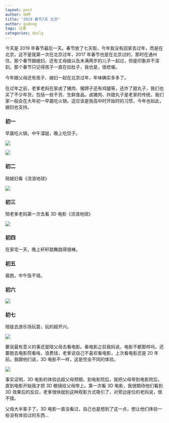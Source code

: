 ```yaml
---
layout: post
author: 咕咚
title: "2019 春节7天 北京"
author: gudong
tags: 记录
categories: daily 
---
```


今天是 2019 年春节最后一天。春节放了七天假，今年我没有回家去过年，而是在北京，这不是我第一次在北京过年，2017 年春节也是在北京过的，那时在通州住，那个春节跟媳妇、还有丈母娘以及未满两岁的儿子一起过，但是印象并不深刻，那个春节只记得孩子一直在拉肚子，我也是，很悲催。

今年跟父母还有孩子、媳妇一起在北京过年，年味确实多多了。

在过年之前，老爹老妈在家卤了猪肉、猪蹄子还有鸡腿等，还炸了甜丸子，我们也买了不少年货，包括一些干货、生鲜食品。卤猪肉、炸甜丸子是老家的传统，我们家一般会在大年初一早晨吃火锅，这应该是我高中时开始时的习惯，今年也如此，媳妇也支持。

### 初一

早晨吃火锅，中午溜娃，晚上吃饺子。

![](https://ws1.sinaimg.cn/large/006tNc79ly1g01ivxmupsj30s20jqqe5.jpg)

![](https://ws2.sinaimg.cn/large/006tNc79ly1g01iylgry3j315q0u0qrn.jpg)

### 初二

陪媳妇看《流浪地球》

![](https://ws2.sinaimg.cn/large/006tNc79ly1g01j44iuwaj30l80okwm0.jpg)



### 初三

陪老爹老妈第一次去看 3D 电影《流浪地球》

![](https://ws2.sinaimg.cn/large/006tNc79ly1g01j579s9vj30s40tydu6.jpg)

### 初四

在家宅一天，晚上轩轩跳舞跳得很棒。

### 初五

晨跑，中午饭不错。

### 初六

![](https://ws3.sinaimg.cn/large/006tNc79ly1g01j80mhydj314v0u01fq.jpg)

### 初七

陪娃去游乐场玩耍，玩的超开兴。

![](<https://i.loli.net/2019/02/10/5c6005936b639.png>)



要说最有意义的事还是陪父母去看电影。看电影之前我妈说，电影不都那样吗，还要跑去电影院看啥，浪费钱，老爹说自己不喜欢看电影，上次看电影还是 20 年前。我跟他们说，3D 电影不一样，这是完全不同的体验。

![](https://ws2.sinaimg.cn/large/006tNc79ly1g01jgv1q2wj30s60pm45j.jpg)

事实证明，3D 电影的体验远超父母预期。到电影院后，我把父母带到电影院后，直到电影开始我才把 3D 眼镜给父母带上。第一次看 3D 电影，我很期待他们看到 3D 效果后的反应，老爹很快就别这种观影方式吸引了，对旁边座位的老妈说，很不错。

父母大半辈子了，3D 电影一直没看过，自己也是想到了这一点，想让他们体验一些没有体验过的东西...
